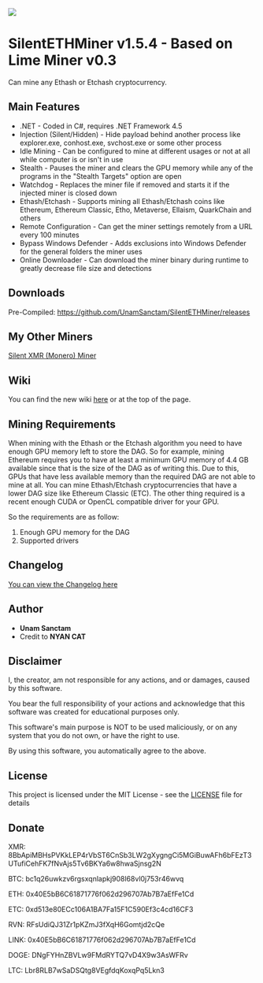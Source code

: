 
<img src="https://github.com/UnamSanctam/SilentETHMiner/blob/master/SilentETHMiner.png?raw=true">

# SilentETHMiner v1.5.4 - Based on Lime Miner v0.3

Can mine any Ethash or Etchash cryptocurrency.

## Main Features

* .NET - Coded in C#, requires .NET Framework 4.5
* Injection (Silent/Hidden) - Hide payload behind another process like explorer.exe, conhost.exe, svchost.exe or some other process
* Idle Mining - Can be configured to mine at different usages or not at all while computer is or isn't in use
* Stealth - Pauses the miner and clears the GPU memory while any of the programs in the "Stealth Targets" option are open
* Watchdog - Replaces the miner file if removed and starts it if the injected miner is closed down
* Ethash/Etchash - Supports mining all Ethash/Etchash coins like Ethereum, Ethereum Classic, Etho, Metaverse, Ellaism, QuarkChain and others
* Remote Configuration - Can get the miner settings remotely from a URL every 100 minutes
* Bypass Windows Defender - Adds exclusions into Windows Defender for the general folders the miner uses
* Online Downloader - Can download the miner binary during runtime to greatly decrease file size and detections

## Downloads

Pre-Compiled: https://github.com/UnamSanctam/SilentETHMiner/releases

## My Other Miners

[Silent XMR (Monero) Miner](https://github.com/UnamSanctam/SilentXMRMiner)

## Wiki

You can find the new wiki [here](https://github.com/UnamSanctam/SilentETHMiner/wiki) or at the top of the page.

## Mining Requirements

When mining with the Ethash or the Etchash algorithm you need to have enough GPU memory left to store the DAG. So for example, mining Ethereum requires you to have at least a minimum GPU memory of 4.4 GB available since that is the size of the DAG as of writing this. Due to this, GPUs that have less available memory than the required DAG are not able to mine at all. You can mine Ethash/Etchash cryptocurrencies that have a lower DAG size like Ethereum Classic (ETC). 
The other thing required is a recent enough CUDA or OpenCL compatible driver for your GPU.

So the requirements are as follow:
1. Enough GPU memory for the DAG
2. Supported drivers

## Changelog

[You can view the Changelog here](CHANGELOG.md)

## Author

* **Unam Sanctam**
* Credit to **NYAN CAT** 


## Disclaimer

I, the creator, am not responsible for any actions, and or damages, caused by this software.

You bear the full responsibility of your actions and acknowledge that this software was created for educational purposes only.

This software's main purpose is NOT to be used maliciously, or on any system that you do not own, or have the right to use.

By using this software, you automatically agree to the above.

## License

This project is licensed under the MIT License - see the [LICENSE](/LICENSE) file for details

## Donate

XMR: 8BbApiMBHsPVKkLEP4rVbST6CnSb3LW2gXygngCi5MGiBuwAFh6bFEzT3UTufiCehFK7fNvAjs5Tv6BKYa6w8hwaSjnsg2N

BTC: bc1q26uwkzv6rgsxqnlapkj908l68vl0j753r46wvq

ETH: 0x40E5bB6C61871776f062d296707Ab7B7aEfFe1Cd

ETC: 0xd513e80ECc106A1BA7Fa15F1C590Ef3c4cd16CF3

RVN: RFsUdiQJ31Zr1pKZmJ3fXqH6Gomtjd2cQe

LINK: 0x40E5bB6C61871776f062d296707Ab7B7aEfFe1Cd

DOGE: DNgFYHnZBVLw9FMdRYTQ7vD4X9w3AsWFRv

LTC: Lbr8RLB7wSaDSQtg8VEgfdqKoxqPq5Lkn3